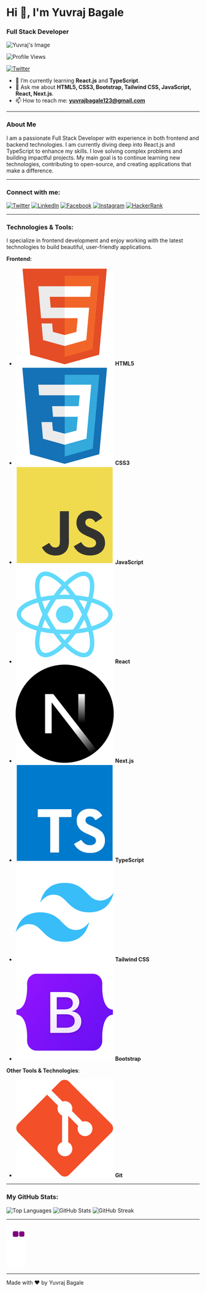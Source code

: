 # Hi 👋, I'm Yuvraj Bagale
### Full Stack Developer

![Yuvraj's Image](https://camo.githubusercontent.com/cae12fddd9d6982901d82580bdf321d81fb299141098ca1c2d4891870827bf17/68747470733a2f2f6d69726f2e6d656469756d2e636f6d2f6d61782f313336302f302a37513379765349765f7430696f4a2d5a2e676966)

![Profile Views](https://komarev.com/ghpvc/?username=yuvrajbagale&label=Profile%20views&color=0e75b6&style=flat)

<a href="https://twitter.com/yuvrajbagale" target="blank"><img src="https://img.shields.io/twitter/follow/yuvrajbagale?logo=twitter&style=for-the-badge" alt="Twitter"></a>

- 🌱 I’m currently learning **React.js** and **TypeScript**.
- 💬 Ask me about **HTML5, CSS3, Bootstrap, Tailwind CSS, JavaScript, React, Next.js**.
- 📫 How to reach me: **yuvrajbagale123@gmail.com**

---

### About Me
I am a passionate Full Stack Developer with experience in both frontend and backend technologies. I am currently diving deep into React.js and TypeScript to enhance my skills. I love solving complex problems and building impactful projects. My main goal is to continue learning new technologies, contributing to open-source, and creating applications that make a difference.

---

### Connect with me:
[![Twitter](https://raw.githubusercontent.com/rahuldkjain/github-profile-readme-generator/master/src/images/icons/Social/twitter.svg)](https://twitter.com/yuvrajbagale)
[![LinkedIn](https://raw.githubusercontent.com/rahuldkjain/github-profile-readme-generator/master/src/images/icons/Social/linked-in-alt.svg)](https://linkedin.com/in/yuvrajbagale)
[![Facebook](https://raw.githubusercontent.com/rahuldkjain/github-profile-readme-generator/master/src/images/icons/Social/facebook.svg)](https://fb.com/yuvrajbagale)
[![Instagram](https://raw.githubusercontent.com/rahuldkjain/github-profile-readme-generator/master/src/images/icons/Social/instagram.svg)](https://instagram.com/yuvrajbagale)
[![HackerRank](https://raw.githubusercontent.com/rahuldkjain/github-profile-readme-generator/master/src/images/icons/Social/hackerrank.svg)](https://www.hackerrank.com/yuvrajbagale)

---

### Technologies & Tools:
I specialize in frontend development and enjoy working with the latest technologies to build beautiful, user-friendly applications.

**Frontend:**
- ![HTML5](https://raw.githubusercontent.com/devicons/devicon/master/icons/html5/html5-original.svg) **HTML5**
- ![CSS3](https://raw.githubusercontent.com/devicons/devicon/master/icons/css3/css3-original.svg) **CSS3**
- ![JavaScript](https://raw.githubusercontent.com/devicons/devicon/master/icons/javascript/javascript-original.svg) **JavaScript**
- ![React](https://raw.githubusercontent.com/devicons/devicon/master/icons/react/react-original.svg) **React**
- ![Next.js](https://raw.githubusercontent.com/devicons/devicon/master/icons/nextjs/nextjs-original.svg) **Next.js**
- ![TypeScript](https://raw.githubusercontent.com/devicons/devicon/master/icons/typescript/typescript-original.svg) **TypeScript**
- ![Tailwind CSS](https://raw.githubusercontent.com/devicons/devicon/master/icons/tailwindcss/tailwindcss-original.svg) **Tailwind CSS**
- ![Bootstrap](https://raw.githubusercontent.com/devicons/devicon/master/icons/bootstrap/bootstrap-original.svg) **Bootstrap**

**Other Tools & Technologies**:
- ![Git](https://raw.githubusercontent.com/devicons/devicon/master/icons/git/git-original.svg) **Git**

---

### My GitHub Stats:
![Top Languages](https://github-readme-stats.vercel.app/api/top-langs?username=yuvrajbagale&show_icons=true&locale=en&layout=compact)
![GitHub Stats](https://github-readme-stats.vercel.app/api?username=yuvrajbagale&show_icons=true&locale=en)
![GitHub Streak](https://github-readme-streak-stats.herokuapp.com/?user=yuvrajbagale)

---

![Snake Gif](https://github.com/yuvrajbagale/yuvrajbagale/blob/output/github-contribution-grid-snake.gif)

---

Made with ❤️ by Yuvraj Bagale
